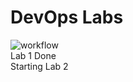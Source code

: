# DevOps Labs
![workflow](https://github.com/Han-D-D-Htet/DevOps-Lab/actions/workflows/main.yml/badge.svg)
<br>
Lab 1 Done <br>
Starting Lab 2
